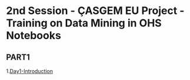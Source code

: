 # 2nd Session - ÇASGEM EU Project - Training on Data Mining in OHS Notebooks 

## PART1
1.[Day1-Introduction](PART1/Day1-Intro/notebooks) 
